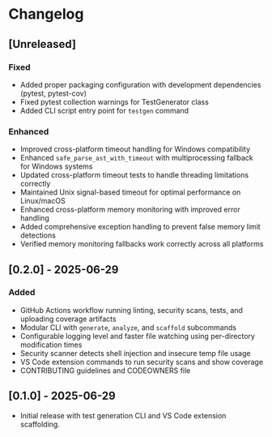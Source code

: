 # Changelog

## [Unreleased]
### Fixed
- Added proper packaging configuration with development dependencies (pytest, pytest-cov)
- Fixed pytest collection warnings for TestGenerator class
- Added CLI script entry point for `testgen` command

### Enhanced
- Improved cross-platform timeout handling for Windows compatibility
- Enhanced `safe_parse_ast_with_timeout` with multiprocessing fallback for Windows systems
- Updated cross-platform timeout tests to handle threading limitations correctly
- Maintained Unix signal-based timeout for optimal performance on Linux/macOS
- Enhanced cross-platform memory monitoring with improved error handling
- Added comprehensive exception handling to prevent false memory limit detections
- Verified memory monitoring fallbacks work correctly across all platforms

## [0.2.0] - 2025-06-29
### Added
- GitHub Actions workflow running linting, security scans, tests, and uploading coverage artifacts
- Modular CLI with `generate`, `analyze`, and `scaffold` subcommands
- Configurable logging level and faster file watching using per-directory modification times
- Security scanner detects shell injection and insecure temp file usage
- VS Code extension commands to run security scans and show coverage
- CONTRIBUTING guidelines and CODEOWNERS file

## [0.1.0] - 2025-06-29
- Initial release with test generation CLI and VS Code extension scaffolding.
